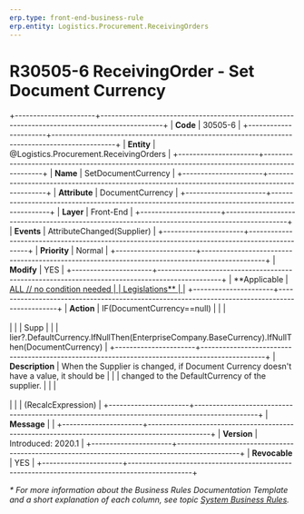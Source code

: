 ```yaml
---
erp.type: front-end-business-rule
erp.entity: Logistics.Procurement.ReceivingOrders
---
```


# R30505-6 ReceivingOrder - Set Document Currency
+----------------------+-----------------------------------------------------------------------------------------------+
| **Code**             | 30505-6                                                                                       |
+----------------------+-----------------------------------------------------------------------------------------------+
| **Entity**           | @Logistics.Procurement.ReceivingOrders                                                        |
+----------------------+-----------------------------------------------------------------------------------------------+
| **Name**             | SetDocumentCurrency                                                                           |
+----------------------+-----------------------------------------------------------------------------------------------+
| **Attribute**        | DocumentCurrency                                                                              |
+----------------------+-----------------------------------------------------------------------------------------------+
| **Layer**            | Front-End                                                                                     |
+----------------------+-----------------------------------------------------------------------------------------------+
| **Events**           | AttributeChanged(Supplier)                                                                    |
+----------------------+-----------------------------------------------------------------------------------------------+
| **Priority**         | Normal                                                                                        |
+----------------------+-----------------------------------------------------------------------------------------------+
| **Modify**           | YES                                                                                           |
+----------------------+-----------------------------------------------------------------------------------------------+
| **Applicable         | [ALL // no condition needed                                                                   |
| Legislations**       | ](xref:applicable-legislations)                                                               |
+----------------------+-----------------------------------------------------------------------------------------------+
| **Action**           | IF(DocumentCurrency==null)                                                                    |
|                      | <br/><br/>                                                                                    |
|                      | Supp                                                                                          |
|                      | lier?.DefaultCurrency.IfNullThen(EnterpriseCompany.BaseCurrency).IfNullThen(DocumentCurrency) |
+----------------------+-----------------------------------------------------------------------------------------------+
| **Description**      | When the Supplier is changed, if Document Currency doesn\'t have a value, it should be        |
|                      | changed to the DefaultCurrency of the supplier.                                               |
|                      | <br/><br/>                                                                                    |
|                      | (RecalcExpression)                                                                            |
+----------------------+-----------------------------------------------------------------------------------------------+
| **Message**          |                                                                                               |
+----------------------+-----------------------------------------------------------------------------------------------+
| **Version**          | Introduced: 2020.1                                                                            |
+----------------------+-----------------------------------------------------------------------------------------------+
| **Revocable**        | YES                                                                                           |
+----------------------+-----------------------------------------------------------------------------------------------+

*\* For more information about the Business Rules Documentation Template and a short explanation of each column, see
topic [System Business Rules](../templates/template-description-system-business-rules.md).*
